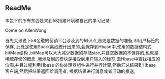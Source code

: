 ## ReadMe

本包下的所有东西是来到58搭建环境和自己的学习记录;

Come on  AllenWong

首先大致说下58金融的营销平台涉及到的知识点,首先是数据的准备,即用户标签的保存,
此处是使用Spark离线统计出来的,会保存到Hbase中,使用的数据结构式bitMap结构
,bitMap可以大大减少数据的存储size,并且空数据的不保存的,也就是稀疏存储的概念
,我涉及到的模块是接受到用户输入的标签,去Hbase中查找相应的位图,并且过程利用Hbase
的协处理器组件进行并行计算,然后汇总结果到Hbase 客户端,然后把结果返回给调用者,
根据结果进行消息或者活动的推送;